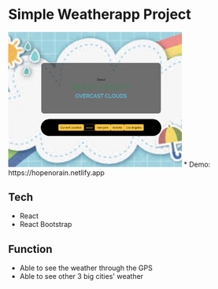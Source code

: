 # Simple Weatherapp Project
<img width='70%' src="https://github.com/legowen/Portfolio/blob/main/img/weatherapp.png?raw=true"/>
* Demo: https://hopenorain.netlify.app

## Tech
* React
* React Bootstrap

## Function
* Able to see the weather through the GPS
* Able to see other 3 big cities' weather

